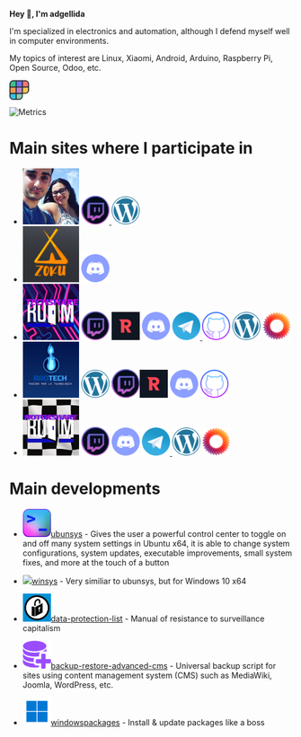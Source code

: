 <p align="center">
  
**Hey 👋, I'm adgellida**

I'm specialized in electronics and automation, although I defend myself well in computer environments.

My topics of interest are Linux, Xiaomi, Android, Arduino, Raspberry Pi, Open Source, Odoo, etc.

<a href="https://adgellida.com/adgellida_web">
  <img align="left" alt="" width="35px" src="https://techshareroom.com/techshareroom_wiki/images/2/2e/WordPress_blue_logo.png" />
</a>  
  
<a href="https://twitter.com/adgellida">
  <img align="left" alt="" width="35px" src="https://techshareroom.com/techshareroom_wiki/images/f/f7/Twitter.png" />
</a>
                                                                                                                       
<a href="https://www.linkedin.com/in/adgellida/">
  <img align="left" alt="" width="35px" src="https://techshareroom.com/techshareroom_wiki/images/a/ae/LinkedIn.png" />
</a>

  <a href="https://www.polywork.com/adgellida/">
  <img align="left" alt="" width="35px" src="https://raw.githubusercontent.com/adgellida/resources/master/images/polywork.png" />
</a>
  
<a href="https://t.me/adgellida">
  <img align="left" alt="" width="35px" src="https://techshareroom.com/techshareroom_wiki/images/7/7a/Logotelegram.png" />
</a>

<a href="https://www.twitch.tv/adgellida">
  <img align="left" alt="" width="35px" src="https://techshareroom.com/techshareroom_wiki/images/4/40/Twitch.png" />
</a>

<a href="https://discord.com/users/280292967745454081">
  <img align="left" alt="" width="35px" src="https://techshareroom.com/techshareroom_wiki/images/d/dd/Discord.png" />
</a>

<a href="https://www.instagram.com/adgellida/">
  <img align="left" alt="" width="35px" src="https://techshareroom.com/techshareroom_wiki/images/b/b7/Instagram.png" />
</a>

<a href="https://www.youtube.com/c/AntonioDavidGellidaLavara">
  <img align="left" alt="" width="35px" src="https://techshareroom.com/techshareroom_wiki/images/c/c0/YouTube.png" />
</a>
 
</p>

<br>
</br>

<p align="left">

![Metrics](https://metrics.lecoq.io/adgellida?template=classic&repositories=1&people=1&languages=1&stars=1&base=header%2C%20activity%2C%20community%2C%20repositories%2C%20metadata&base.indepth=false&base.hireable=false&base.skip=false&repositories.batch=100&repositories.forks=false&repositories.affiliations=owner&languages=false&languages.limit=8&languages.threshold=0%25&languages.other=false&languages.colors=github&languages.sections=most-used&languages.indepth=false&languages.analysis.timeout=15&languages.categories=markup%2C%20programming&languages.recent.categories=markup%2C%20programming&languages.recent.load=300&languages.recent.days=14&stars=false&stars.limit=6&people=false&people.limit=24&people.identicons=false&people.identicons.hide=false&people.size=28&people.types=followers%2C%20following&people.shuffle=false&repositories=false&repositories.featured=ubunsys%2C%20winsys%2C%20data-protection-list%2C%20windowspackages%2C%20techshareroom%2Fbackup-restore-advanced-cms&repositories.pinned=0&repositories.starred=0&repositories.random=0&repositories.order=featured%2C%20pinned%2C%20starred%2C%20random&config.timezone=Europe%2FMadrid)

Main sites where I participate in
=============================================
  <!-- adgellida -->
* <img src="https://github.com/adgellida/resources/blob/master/images/photo2.png" width="100">
  <a href="https://www.twitch.tv/adgellida" target="_blank"><img src="https://github.com/adgellida/resources/blob/master/images/twitch.png" width="50">
  <a href="https://adgellida.com/adgellida_web" target="_blank"><img src="https://github.com/adgellida/resources/blob/master/images/WordPress_blue_logo.png" width="50"></a>

  <!-- Clan Zoku -->
* <img src="https://github.com/adgellida/resources/blob/master/images/ClanZoku.png" width="100">
  <a href="https://discord.gg/h3ThekC7Bt" target="_blank"><img src="https://github.com/adgellida/resources/blob/master/images/discord.png" width="50"></a>

  <!-- TechShareRoom -->
* <img src="https://github.com/adgellida/resources/blob/master/images/Techshare_room_Logo3_1.gif" width="100">
  <a href="https://www.twitch.tv/techshareroom" target="_blank"><img src="https://github.com/adgellida/resources/blob/master/images/twitch.png" width="50"></a>
  <a href="https://app.revolt.chat/invite/248QGdkf" target="_blank"><img src="https://github.com/adgellida/resources/blob/master/images/Revolt.jpg" width="50"></a>
  <a href="https://discord.gg/m3faPREr23" target="_blank"><img src="https://github.com/adgellida/resources/blob/master/images/discord.png" width="50"></a>
  <a href="https://t.me/TechShareRoom" target="_blank"><img src="https://github.com/adgellida/resources/blob/master/images/telegram.png" width="50">
  <a href="https://github.com/TechShareRoom" target="_blank"><img src="https://github.com/adgellida/resources/blob/master/images/github.png" width="50"></a>
  <a href="https://techshareroom.com/techshareroom_web" target="_blank"><img src="https://github.com/adgellida/resources/blob/master/images/WordPress_blue_logo.png" width="50"></a>
  <a href="https://techshareroom.com/techshareroom_wiki" target="_blank"><img src="https://github.com/adgellida/resources/blob/master/images/mediawiki.png" width="50"></a>

  <!-- Brotech -->
* <img src="https://github.com/adgellida/resources/blob/master/images/Brotech.jpg" width="100">
  <a href="https://brotechka.wordpress.com" target="_blank"><img src="https://github.com/adgellida/resources/blob/master/images/WordPress_blue_logo.png" width="50"></a>
  <a href="https://www.twitch.tv/tvbrotech" target="_blank"><img src="https://github.com/adgellida/resources/blob/master/images/twitch.png" width="50"></a><a href="https://app.revolt.chat/invite/en2Qwe3m" target="_blank"><img src="https://github.com/adgellida/resources/blob/master/images/Revolt.jpg" width="50"></a>
  <a href="https://discord.gg/kCGhQcrVKK" target="_blank"><img src="https://github.com/adgellida/resources/blob/master/images/discord.png" width="50"></a>
  <a href="https://github.com/TVBrotech" target="_blank"><img src="https://github.com/adgellida/resources/blob/master/images/github.png" width="50"></a>

  <!-- MotorShareRoom -->
* <img src="https://github.com/adgellida/resources/blob/master/images/Motorshare_room_Logo2.png" width="100">
  <a href="https://www.twitch.tv/techshareroom" target="_blank"><img src="https://github.com/adgellida/resources/blob/master/images/twitch.png" width="50"></a>
  <a href="https://discord.gg/fz6uMEq" target="_blank"><img src="https://github.com/adgellida/resources/blob/master/images/discord.png" width="50"></a> 
  <a href="https://t.me/MotorShareRoom" target="_blank"><img src="https://github.com/adgellida/resources/blob/master/images/telegram.png" width="50">
  <a href="https://motorshareroom.com/motorshareroom_web" target="_blank"><img src="https://github.com/adgellida/resources/blob/master/images/WordPress_blue_logo.png" width="50"></a>
  <a href="https://motorshareroom.com/motorshareroom_wiki" target="_blank"><img src="https://github.com/adgellida/resources/blob/master/images/mediawiki.png" width="50"></a>
    
Main developments
=============================================

* <img src="https://raw.githubusercontent.com/adgellida/ubunsys/master/logo.png" width="50">[ubunsys](https://github.com/adgellida/ubunsys) - Gives the user a powerful control center to toggle on and off many system settings in Ubuntu x64, it is able to change system configurations, system updates, executable improvements, small system fixes, and more at the touch of a button

* <img src="https://raw.githubusercontent.com/adgellida/winsys/master/logo.png" width="50">[winsys](https://github.com/adgellida/winsys) - Very similiar to ubunsys, but for Windows 10 x64

* <img src="https://raw.githubusercontent.com/adgellida/data-protection-list/main/images/privacy-first.png" width="50">[data-protection-list](https://github.com/adgellida/data-protection-list) - Manual of resistance to surveillance capitalism
  
* <img src="https://github.com/techshareroom/resources/raw/main/images/backup-restore-advanced-cms.png" width="50">[backup-restore-advanced-cms](https://github.com/techshareroom/backup-restore-advanced-cms) - Universal backup script for sites using content management system (CMS) such as MediaWiki, Joomla, WordPress, etc.

* <img src="https://raw.githubusercontent.com/adgellida/windowspackages/master/logo2.png" width="50">[windowspackages](https://github.com/adgellida/windowspackages) - Install & update packages like a boss

</p>
